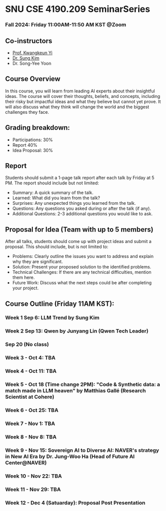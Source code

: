# SNU CSE 4190.209 SeminarSeries
### Fall 2024: Friday 11:00AM-11:50 AM KST @Zoom

## Co-instructors
* [Prof. Kwangkeun Yi](https://cse.snu.ac.kr/people/faculty/41)
* [Dr. Sung Kim](https://scholar.google.com/citations?user=JE_m2UgAAAAJ&hl=en)
* Dr. Song-Yee Yoon 

## Course Overview
In this course, you will learn from leading AI experts about their insightful ideas. The course will cover their thoughts, beliefs, and concepts, including their risky but impactful ideas and what they believe but cannot yet prove. It will also discuss what they think will change the world and the biggest challenges they face.


## Grading breakdown:

* Participations: 30%
* Report 40%
* Idea Proposal: 30%

## Report
Students should submit a 1-page talk report after each talk by Friday at 5 PM. The report should include but not limited:
* Summary: A quick summary of the talk.
* Learned: What did you learn from the talk?
* Surprises: Any unexpected things you learned from the talk.
* Questions: Any questions you asked during or after the talk (if any).
* Additional Questions: 2-3 additional questions you would like to ask.

## Proposal for Idea (Team with up to 5 members)
After all talks, students should come up with project ideas and submit a proposal. This should include, but is not limited to:
* Problems: Clearly outline the issues you want to address and explain why they are significant.
* Solution: Present your proposed solution to the identified problems.
* Technical Challenges: If there are any technical difficulties, mention them here.
* Future Work: Discuss what the next steps could be after completing your project.

## Course Outline (Friday 11AM KST):

### Week 1 Sep 6: LLM Trend by Sung Kim

### Week 2 Sep 13: Qwen by Junyang Lin (Qwen Tech Leader)

### Sep 20 (No class)

### Week 3 - Oct 4: TBA
### Week 4 - Oct 11: TBA
### Week 5 - Oct 18 (Time change 2PM): "Code & Synthetic data: a match made in LLM heaven" by Matthias Gallé (Research Scientist at Cohere)
### Week 6 - Oct 25: TBA
### Week 7 - Nov 1: TBA
### Week 8 - Nov 8: TBA
### Week 9 - Nov 15: Sovereign AI to Diverse AI: NAVER's strategy in New AI Era by Dr. Jung-Woo Ha (Head of Future AI Center@NAVER)
### Week 10 - Nov 22: TBA
### Week 11 - Nov 29: TBA
### Week 12 - Dec 4 (Satuarday): Proposal Post Presentation
